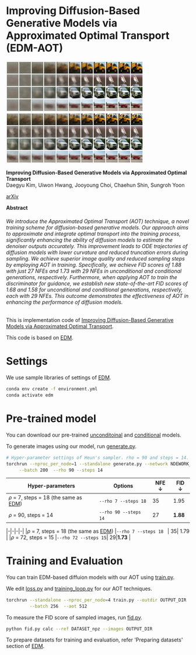 # Improving Diffusion-Based Generative Models via Approximated Optimal Transport \(EDM-AOT\)
![Teaser image](https://github.com/large-scale-kim/EDM-AOT/blob/main/docs/tangent_edm.png)
![Teaser image](https://github.com/large-scale-kim/EDM-AOT/blob/main/docs/tanget_aot.png)

**Improving Diffusion-Based Generative Models via Approximated Optimal Transport**<br>
Daegyu Kim, Uiwon Hwang, Jooyoung Choi, Chaehun Shin, Sungroh Yoon

[arXiv](https://arxiv.org/abs/2403.05069)

**Abstract**
###### *We introduce the Approximated Optimal Transport (AOT) technique, a novel training scheme for diffusion-based generative models. Our approach aims to approximate and integrate optimal transport into the training process, significantly enhancing the ability of diffusion models to estimate the denoiser outputs accurately. This improvement leads to ODE trajectories of diffusion models with lower curvature and reduced truncation errors during sampling. We achieve superior image quality and reduced sampling steps by employing AOT in training. Specifically, we achieve FID scores of 1.88 with just 27 NFEs and 1.73 with 29 NFEs in unconditional and conditional generations, respectively. Furthermore, when applying AOT to train the discriminator for guidance, we establish new state-of-the-art FID scores of 1.68 and 1.58 for unconditional and conditional generations, respectively, each with 29 NFEs. This outcome demonstrates the effectiveness of AOT in enhancing the performance of diffusion models.*

This is implementation code of [Improving Diffusion-Based Generative Models via Approximated Optimal Transport]().

This code is based on [EDM](https://github.com/NVlabs/edm).

# Settings

We use sample libraries of settings of [EDM](https://github.com/NVlabs/edm).

```.bash
conda env create -f environment.yml
conda activate edm
```
# Pre-trained model

You can download our pre-trained [unconditoinal](https://drive.google.com/file/d/1y-79-IKw15BaCHJRznC8fUKQ9lQR2I_M/view?usp=sharing) and [conditional](https://drive.google.com/file/d/1KOSnBal7Mf1wVLwOiKgOachxcwfsDmum/view?usp=sharing) models.

To generate images using our model, run [generate.py](https://github.com/large-scale-kim/EDM-AOT/blob/main/generate.py).
```.bash
# Hyper-parameter settings of Heun's sampler. rho = 90 and steps = 14.
torchrun --nproc_per_node=1 --standalone generate.py --network NDEWORK_DIR --seeds 0-49999 --outdir OUTPUT_DIR --subdirs \
     --batch 200  --rho 90 --steps 14
```

|Hyper-parameters| Options | NFE $\downarrow$ | FID $\downarrow$|
|-|-|-|-|
|$\rho$ = 7, steps = 18 \(the same as [EDM](https://github.com/NVlabs/edm)\) |```--rho 7 --steps 18 ``` | 35| 1.95 |
|$\rho$ = 90, steps = 14  |``` --rho 90 --steps 14 ```| 27|**1.88** |


|-|-|-|-|
|$\rho$ = 7, steps = 18 \(the same as [EDM](https://github.com/NVlabs/edm)\) |```--rho 7 --steps 18 ``` | 35| 1.79 |
|$\rho$ = 72, steps = 15  |``` --rho 72 --steps 15 ```| 29|**1.73** |

# Training and Evaluation

You can train EDM-based diffuion models with our AOT using [train.py](https://github.com/large-scale-kim/EDM-AOT/blob/main/train.py).

We edit [loss.py](https://github.com/large-scale-kim/EDM-AOT/blob/main/training/loss.py) and [training_loop.py](https://github.com/large-scale-kim/EDM-AOT/blob/main/training/training_loop.py) for our AOT techniques.
```.bash
torchrun --standalone --nproc_per_node=4 train.py --outdir OUTPUT_DIR  --data DATASET  --cond COND --arch ncsnpp \
         --batch 256  --aot 512
```

To measure the FID score of sampled images, run [fid.py](https://github.com/large-scale-kim/EDM-AOT/blob/main/fid.py).
```.bash
python fid.py calc --ref DATASET_npz --images OUTPUT_DIR
```
To prepare datasets for training and evaluation, refer 'Preparing datasets' section of [EDM](https://github.com/NVlabs/edm#preparing-datasets).

